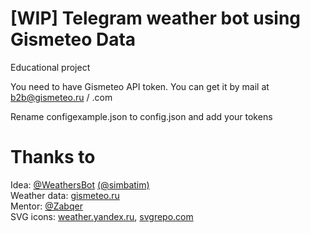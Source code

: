 # [WIP] Telegram weather bot using Gismeteo Data

Educational project 

You need to have Gismeteo API token. You can get it by mail at b2b@gismeteo.ru / .com

Rename configexample.json to config.json and add your tokens

# Thanks to
Idea: [@WeathersBot](https://t.me/WeathersBot) [(@simbatim)](https://t.me/simbatim)\
Weather data: [gismeteo.ru](https://gismeteo.ru)\
Mentor: [@Zabqer](https://github.com/Zabqer)\
SVG icons: [weather.yandex.ru](https://weather.yandex.ru), [svgrepo.com](https://gismeteo.ru)

